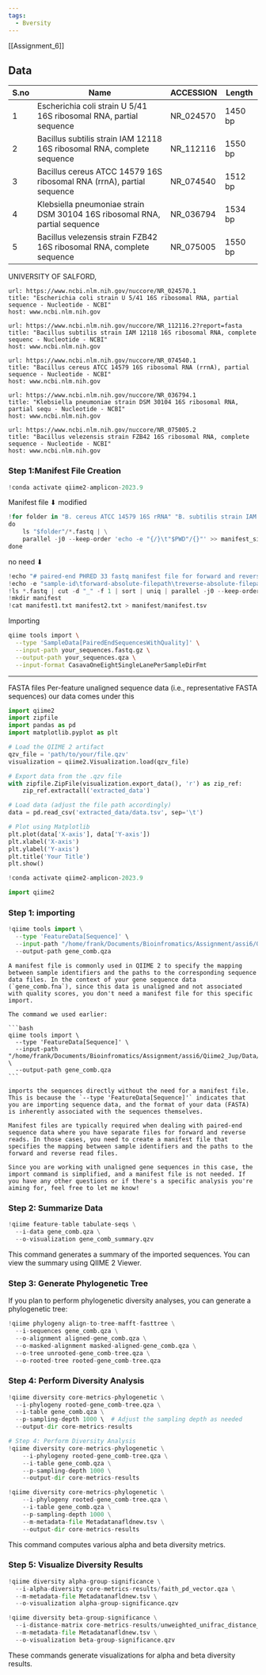 ```yaml
---
tags:
  - Bversity
---
```


[[Assignment_6]]
## Data

| S.no | Name | ACCESSION | Length |
| ---- | ---- | ---- | ---- |
| 1 | Escherichia coli strain U 5/41 16S ribosomal RNA, partial sequence | NR_024570 | 1450 bp |
| 2 | Bacillus subtilis strain IAM 12118 16S ribosomal RNA, complete sequence | NR_112116 | 1550 bp |
| 3 | Bacillus cereus ATCC 14579 16S ribosomal RNA (rrnA), partial sequence | NR_074540 | 1512 bp |
| 4 | Klebsiella pneumoniae strain DSM 30104 16S ribosomal RNA, partial sequence | NR_036794 | 1534 bp |
| 5 | Bacillus velezensis strain FZB42 16S ribosomal RNA, complete sequence | NR_075005 | 1550 bp |

UNIVERSITY OF SALFORD,


```cardlink
url: https://www.ncbi.nlm.nih.gov/nuccore/NR_024570.1
title: "Escherichia coli strain U 5/41 16S ribosomal RNA, partial sequence - Nucleotide - NCBI"
host: www.ncbi.nlm.nih.gov
```


```cardlink
url: https://www.ncbi.nlm.nih.gov/nuccore/NR_112116.2?report=fasta
title: "Bacillus subtilis strain IAM 12118 16S ribosomal RNA, complete sequenc - Nucleotide - NCBI"
host: www.ncbi.nlm.nih.gov
```


```cardlink
url: https://www.ncbi.nlm.nih.gov/nuccore/NR_074540.1
title: "Bacillus cereus ATCC 14579 16S ribosomal RNA (rrnA), partial sequence - Nucleotide - NCBI"
host: www.ncbi.nlm.nih.gov
```


```cardlink
url: https://www.ncbi.nlm.nih.gov/nuccore/NR_036794.1
title: "Klebsiella pneumoniae strain DSM 30104 16S ribosomal RNA, partial sequ - Nucleotide - NCBI"
host: www.ncbi.nlm.nih.gov
```


```cardlink
url: https://www.ncbi.nlm.nih.gov/nuccore/NR_075005.2
title: "Bacillus velezensis strain FZB42 16S ribosomal RNA, complete sequence - Nucleotide - NCBI"
host: www.ncbi.nlm.nih.gov
```


### Step 1:Manifest File Creation

```python
!conda activate qiime2-amplicon-2023.9
```

Manifest file ⬇ modified
```python
!for folder in "B. cereus ATCC 14579 16S rRNA" "B. subtilis strain IAM 12118 16S rrna" "B. velezensis strain FZB42 16S rRNA" "E_coli strain U 5-41 16S rrna" "K. pneumoniae strain DSM 30104 16S rrna"
do
    ls "$folder"/*.fastq | \
    parallel -j0 --keep-order 'echo -e "{/}\t"$PWD"/{}"' >> manifest_single_end.txt
done

```

no need ⬇
```python
!echo "# paired-end PHRED 33 fastq manifest file for forward and reverse reads" > manifest1.txt
!echo -e "sample-id\tforward-absolute-filepath\treverse-absolute-filepath" >> manifest1.txt
!ls *.fastq | cut -d "_" -f 1 | sort | uniq | parallel -j0 --keep-order 'echo -e "{/}\t"$PWD"/{/}_R1.fastq\t"$PWD"/{/}_R2.fastq"' | tr -d "'" > !manifest2.txt
!mkdir manifest
!cat manifest1.txt manifest2.txt > manifest/manifest.tsv

```




Importing
```bash
qiime tools import \
  --type 'SampleData[PairedEndSequencesWithQuality]' \
  --input-path your_sequences.fastq.gz \
  --output-path your_sequences.qza \
  --input-format CasavaOneEightSingleLanePerSampleDirFmt

```





-----
FASTA files
Per-feature unaligned sequence data (i.e., representative FASTA sequences)
our data comes under this


```python
import qiime2
import zipfile
import pandas as pd
import matplotlib.pyplot as plt

# Load the QIIME 2 artifact
qzv_file = 'path/to/your/file.qzv'
visualization = qiime2.Visualization.load(qzv_file)

# Export data from the .qzv file
with zipfile.ZipFile(visualization.export_data(), 'r') as zip_ref:
    zip_ref.extractall('extracted_data')

# Load data (adjust the file path accordingly)
data = pd.read_csv('extracted_data/data.tsv', sep='\t')

# Plot using Matplotlib
plt.plot(data['X-axis'], data['Y-axis'])
plt.xlabel('X-axis')
plt.ylabel('Y-axis')
plt.title('Your Title')
plt.show()

```

```python
!conda activate qiime2-amplicon-2023.9
```


```python
import qiime2
```
### Step 1: importing
```python
!qiime tools import \
  --type 'FeatureData[Sequence]' \
  --input-path "/home/frank/Documents/Bioinfromatics/Assignment/assi6/Qiime2_Jup/Data/gene_comb.fna" \
  --output-path gene_comb.qza

```

	A manifest file is commonly used in QIIME 2 to specify the mapping between sample identifiers and the paths to the corresponding sequence data files. In the context of your gene sequence data (`gene_comb.fna`), since this data is unaligned and not associated with quality scores, you don't need a manifest file for this specific import.
	
	The command we used earlier:
	
	```bash
	qiime tools import \
	  --type 'FeatureData[Sequence]' \
	  --input-path "/home/frank/Documents/Bioinfromatics/Assignment/assi6/Qiime2_Jup/Data/gene_comb.fna" \
	  --output-path gene_comb.qza
	```
	
	imports the sequences directly without the need for a manifest file. This is because the `--type 'FeatureData[Sequence]'` indicates that you are importing sequence data, and the format of your data (FASTA) is inherently associated with the sequences themselves.
	
	Manifest files are typically required when dealing with paired-end sequence data where you have separate files for forward and reverse reads. In those cases, you need to create a manifest file that specifies the mapping between sample identifiers and the paths to the forward and reverse read files.
	
	Since you are working with unaligned gene sequences in this case, the import command is simplified, and a manifest file is not needed. If you have any other questions or if there's a specific analysis you're aiming for, feel free to let me know!


### Step 2: Summarize Data
```python
!qiime feature-table tabulate-seqs \
  --i-data gene_comb.qza \
  --o-visualization gene_comb_summary.qzv
```
This command generates a summary of the imported sequences. You can view the summary using QIIME 2 Viewer.

### Step 3: Generate Phylogenetic Tree
If you plan to perform phylogenetic diversity analyses, you can generate a phylogenetic tree:
```python
!qiime phylogeny align-to-tree-mafft-fasttree \
  --i-sequences gene_comb.qza \
  --o-alignment aligned-gene_comb.qza \
  --o-masked-alignment masked-aligned-gene_comb.qza \
  --o-tree unrooted-gene_comb-tree.qza \
  --o-rooted-tree rooted-gene_comb-tree.qza
```

### Step 4: Perform Diversity Analysis

```python
!qiime diversity core-metrics-phylogenetic \
  --i-phylogeny rooted-gene_comb-tree.qza \
  --i-table gene_comb.qza \
  --p-sampling-depth 1000 \  # Adjust the sampling depth as needed
  --output-dir core-metrics-results
```

```python
# Step 4: Perform Diversity Analysis
!qiime diversity core-metrics-phylogenetic \
    --i-phylogeny rooted-gene_comb-tree.qza \
    --i-table gene_comb.qza \
    --p-sampling-depth 1000 \
    --output-dir core-metrics-results

```

```python
!qiime diversity core-metrics-phylogenetic \
    --i-phylogeny rooted-gene_comb-tree.qza \
    --i-table gene_comb.qza \
    --p-sampling-depth 1000 \
    --m-metadata-file Metadatanafldnew.tsv \
    --output-dir core-metrics-results

```
This command computes various alpha and beta diversity metrics.

### Step 5: Visualize Diversity Results

```python
!qiime diversity alpha-group-significance \
  --i-alpha-diversity core-metrics-results/faith_pd_vector.qza \
  --m-metadata-file Metadatanafldnew.tsv \
  --o-visualization alpha-group-significance.qzv

!qiime diversity beta-group-significance \
  --i-distance-matrix core-metrics-results/unweighted_unifrac_distance_matrix.qza \
  --m-metadata-file Metadatanafldnew.tsv \
  --o-visualization beta-group-significance.qzv

```
These commands generate visualizations for alpha and beta diversity results.